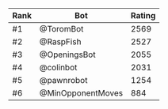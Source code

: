 Rank|Bot|Rating
---|---|---
#1|@ToromBot|2569
#2|@RaspFish|2527
#3|@OpeningsBot|2055
#4|@colinbot|2031
#5|@pawnrobot|1254
#6|@MinOpponentMoves|884
